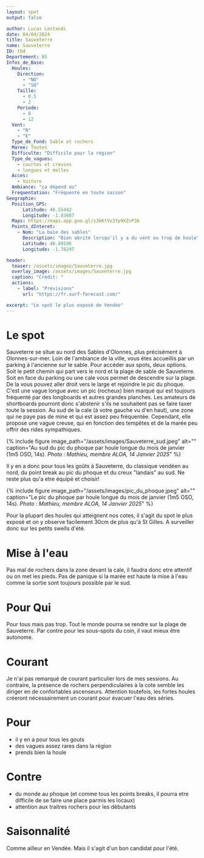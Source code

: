 ```yaml
---
layout: spot
output: false

author: Lucas Lestandi
date: 04/04/2024
title: Sauveterre
name: Sauveterre
ID: tbd
Departement: 85
Infos_de_Base:
  Houles:
    Direction:
      - "NO"
      - "SO"
    Taille:
      - 0.5
      - 2
    Periode:
      - 8
      - 12
  Vent:
    - "N"
    - "E"
  Type_de_Fond: Sable et rochers
  Maree: Toutes
  Difficulte: "Difficile pour la région"
  Type_de_vagues:
    - courtes et creuses
    - longues et molles
  Acces:
    - Voiture
  Ambiance: "ça dépend ou"
  Frequentation: "Fréquenté en toute saison"
Geographie:
  Position_GPS:
      Latitude: 46.55442
      Longitude: -1.83687
  Maps: https://maps.app.goo.gl/z3kKtVx3fp9XZvP36
  Points_dInteret:
    - Nom: "La baie des sables"
      Description: "Bien abrité lorsqu'il y a du vent ou trop de houle"
      Latitude: 46.49196
      Longitude: -1.78297

header: 
  teaser: /assets/images/Sauveterre.jpg
  overlay_image: /assets/images/Sauveterre.jpg
  caption: "Crédit: "
  actions:
    - label: "Prévisions"
      url: "https://fr.surf-forecast.com/"

excerpt: "Le spot le plus exposé de Vendée"
---
```


# Le spot
Sauveterre se situe au nord des Sables d'Olonnes, plus précisément à Olonnes-sur-mer. Loin de l'ambiance de la ville, vous êtes accueillis par un parking à l'ancienne sur le sable. Pour accéder aux spots, deux options. Soit le petit chemin qui part vers le nord et la plage de sable de Sauveterre. Soit en face du parking ou une cale vous permet de descendre sur la plage. De la vous pouvez aller droit vers le large et rejoindre le pic du phoque. C'est une vague longue avec un pic (rocheux) bien marqué qui est toujours fréquenté par des longboards et autres grandes planches. Les amateurs de shortboards pourront donc s'abstenir s'ils ne souhaitent pas se faire taxer toute la session. Au sud de la cale (à votre gauche vu d'en haut), une zone qui ne paye pas de mine et qui est assez peu fréquentée. Cependant, elle propose une vague creuse, qui en fonction des tempêtes et de la marée peu offrir des rides sympathiques.

{% include figure image_path="/assets/images/Sauveterre_sud.jpeg" alt="" caption="Au sud du pic du phoque par houle longue du mois de janvier (1m5 OSO, 14s). *Photo : Mathieu, membre ALOA, 14 Janvier 2025*" %}

Il y en a donc pour tous les goûts à Sauveterre, du classique vendéen au nord, du point break au pic du phoque et du creux "landais" au sud. Ne reste plus qu'a etre équipé et choisir!

{% include figure image_path="/assets/images/pic_du_phoque.jpeg" alt="" caption="Le pic du phoque par houle longue du mois de janvier (1m5 OSO, 14s). *Photo : Mathieu, membre ALOA, 14 Janvier 2025*" %}

Pour la plupart des houles qui atteignent nos cotes, il s'agit du spot le plus exposé et on y observe facilement 30cm de plus qu'à St Gilles. A surveiller donc sur les petits swells d'été. 

# Mise à l'eau
Pas mal de rochers dans la zone devant la cale, il faudra donc etre attentif ou on met les pieds. Pas de panique si la marée est haute la mise à l'eau comme la sortie sont toujours possible par le sud.

# Pour Qui
Pour tous mais pas trop. Tout le monde pourra se rendre sur la plage de Sauveterre. Par contre pour les sous-spots du coin, il vaut mieux être autonome.

# Courant
Je n'ai pas remarqué de courant particulier lors de mes sessions. Au contraire, la présence de rochers perpendiculaires à la cote semble les diriger en de confortables ascenseurs. Attention toutefois, les fortes houles créeront nécessairement un courant pour évacuer l'eau des séries.

# Pour
- il y en a pour tous les gouts
- des vagues assez rares dans la région
- prends bien la houle

# Contre
- du monde au phoque (et comme tous les points breaks, il pourra etre difficile de se faire une place parmis les locaux)
- attention aux traitres rochers pour les débutants

# Saisonnalité
Comme ailleur en Vendée. Mais il s'agit d'un bon candidat pour l'été.
